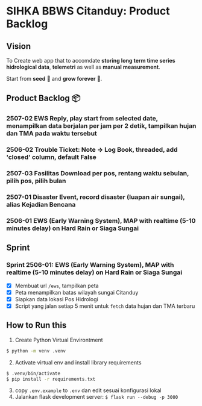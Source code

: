 # SIHKA BBWS Citanduy: Product Backlog

## Vision

To Create web app that to accomdate **storing long term time series hidrological data**, **telemetri** as well as **manual measurement**.

Start from **seed** 🌱 and **grow forever** 🌳.

## Product Backlog 📦

### 2507-02 EWS Reply, play start from selected date, menampilkan data berjalan per jam per 2 detik, tampilkan hujan dan TMA pada waktu tersebut

### 2506-02 Trouble Ticket: Note -> **Log Book**, threaded, add 'closed' column, default False

### 2507-03 Fasilitas Download per pos, rentang waktu sebulan, pilih pos, pilih bulan

### 2507-01 Disaster Event, record disaster (luapan air sungai), alias Kejadian Bencana

### 2506-01 EWS (Early Warning System), MAP with realtime (5-10 minutes delay) on Hard Rain or Siaga Sungai



## Sprint

### Sprint 2506-01: EWS (Early Warning System), MAP with realtime (5-10 minutes delay) on Hard Rain or Siaga Sungai
- [x] Membuat url ```/ews```, tampilkan peta
- [x] Peta menampilkan batas wilayah sungai Citanduy
- [x] Siapkan data lokasi Pos Hidrologi
- [x] Script yang jalan setiap 5 menit untuk ```fetch``` data hujan dan TMA terbaru

## How to Run this

  1. Create Python Virtual Environtment
  ```bash
  $ python -m venv .venv
  ```
  2. Activate virtual env and install library requirements
  ```bash
  $ .venv/bin/activate
  $ pip install -r requirements.txt
  ```
  3. copy ```.env.example``` to ```.env``` dan edit sesuai konfigurasi lokal
  4. Jalankan flask development server: ```$ flask run --debug -p 3000```